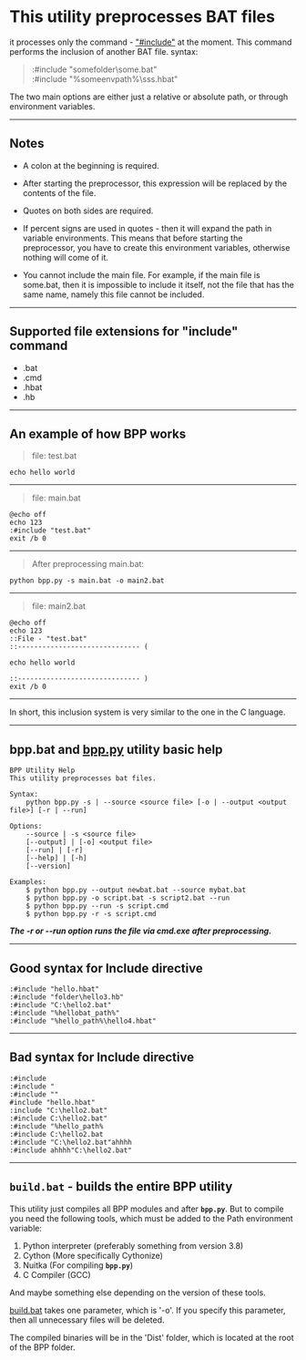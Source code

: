 # This utility preprocesses BAT files

it processes only the command -
["#include"](https://en.wikipedia.org/wiki/Include_directive#C/C++ "Wikipedia: Include directive in C/C++") at the moment.
This command performs the inclusion of another BAT file.
syntax:  
> :#include "somefolder\some.bat"  
> :#include "%someenvpath%\sss.hbat"

The two main options are either just a relative or absolute path, or through environment variables.

---

## Notes

* A colon at the beginning is required.

* After starting the preprocessor, this expression will be replaced by the contents of the file.

* Quotes on both sides are required.

* If percent signs are used in quotes - then it will expand the path in variable environments.
This means that before starting the preprocessor,
you have to create this environment variables,
otherwise nothing will come of it.

* You cannot include the main file.
For example, if the main file is some.bat,
then it is impossible to include it itself, not the file that has the same name, namely this file cannot be included.

---

## Supported file extensions for "include" command

* .bat
* .cmd
* .hbat
* .hb

---

## An example of how BPP works

> file: test.bat

    echo hello world  

---

> file: main.bat

    @echo off  
    echo 123  
    :#include "test.bat"  
    exit /b 0

---

> After preprocessing main.bat:

    python bpp.py -s main.bat -o main2.bat

---

> file: main2.bat

    @echo off  
    echo 123  
    ::File - "test.bat"  
    ::------------------------------ (  
    
    echo hello world  
    
    ::------------------------------ )  
    exit /b 0  

---

In short, this inclusion system is very similar to the one in the C language.

---

## bpp.bat and [bpp.py](../bpp.py) utility basic help

    BPP Utility Help
    This utility preprocesses bat files.

    Syntax:
        python bpp.py -s | --source <source file> [-o | --output <output file>] [-r | --run]

    Options:
        --source | -s <source file>  
        [--output] | [-o] <output file>  
        [--run] | [-r]  
        [--help] | [-h]  
        [--version]  

    Examples:
        $ python bpp.py --output newbat.bat --source mybat.bat
        $ python bpp.py -o script.bat -s script2.bat --run
        $ python bpp.py --run -s script.cmd
        $ python bpp.py -r -s script.cmd

***The -r or --run option runs the file via cmd.exe after preprocessing.***

---

## Good syntax for Include directive

    :#include "hello.hbat"
    :#include "folder\hello3.hb"
    :#include "C:\hello2.bat"
    :#include "%hellobat_path%"
    :#include "%hello_path%\hello4.hbat"

---

## Bad syntax for Include directive

    :#include
    :#include "
    :#include ""
    #include "hello.hbat"
    :include "C:\hello2.bat"
    :#include C:\hello2.bat"
    :#include "%hello_path%
    :#include C:\hello2.bat
    :#include "C:\hello2.bat"ahhhh
    :#include ahhhh"C:\hello2.bat"

---

## **`build.bat`** - builds the entire BPP utility

This utility just compiles all BPP modules and after **`bpp.py`**.
But to compile you need the following tools, which must be added to the Path environment variable:

1. Python interpreter (preferably something from version 3.8)
2. Cython (More specifically Cythonize)
3. Nuitka (For compiling **`bpp.py`**)
4. C Compiler (GCC)

And maybe something else depending on the version of these tools.

[build.bat](../Scripts/build.bat "File: build.bat") takes one parameter, which is '-o'.
If you specify this parameter, then all unnecessary files will be deleted.

The compiled binaries will be in the 'Dist' folder, which is located at the root of the BPP folder.
